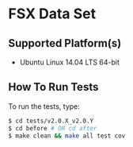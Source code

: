 # FSX Data Set

## Supported Platform(s)

* Ubuntu Linux 14.04 LTS 64-bit

## How To Run Tests

To run the tests, type:

```sh
$ cd tests/v2.0.X_v2.0.Y
$ cd before # OR cd after
$ make clean && make all test cov
```

